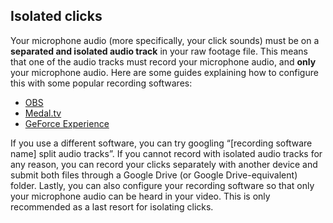 ## Isolated clicks

Your microphone audio (more specifically, your click sounds) must be on a **separated and isolated audio track** in your raw footage file. This means that one of the audio tracks must record your microphone audio, and **only** your microphone audio. Here are some guides explaining how to configure this with some popular recording softwares:

- [OBS](https://www.youtube.com/watch?v=YNlRUVk3oE8)
- [Medal.tv](https://support.medal.tv/support/solutions/articles/48001220541-multi-track-recording)
- [GeForce Experience](https://www.youtube.com/watch?v=IP-3dJw0uMY)

If you use a different software, you can try googling “[recording software name] split audio tracks”. If you cannot record with isolated audio tracks for any reason, you can record your clicks separately with another device and submit both files through a Google Drive (or Google Drive-equivalent) folder. Lastly, you can also configure your recording software so that only your microphone audio can be heard in your video. This is only recommended as a last resort for isolating clicks.
